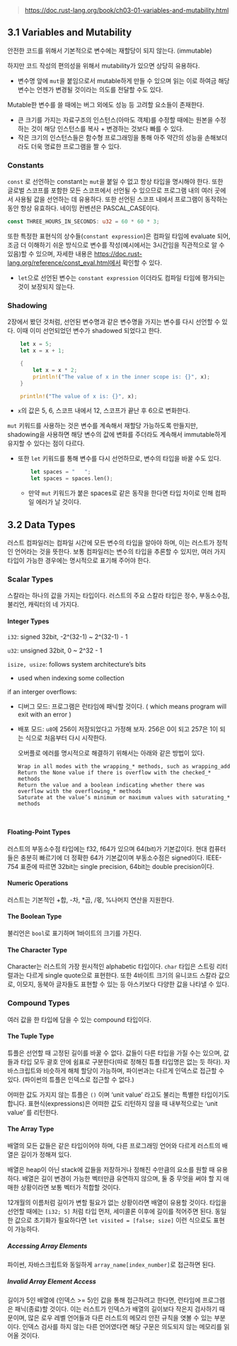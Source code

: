 > https://doc.rust-lang.org/book/ch03-01-variables-and-mutability.html



## 3.1 Variables and Mutability

안전한 코드를 위해서 기본적으로 변수에는 재할당이 되지 않는다. (immutable)

하지만 코드 작성의 편의성을 위해서 mutability가 있으면 상당히 유용하다.

- 변수명 앞에 `mut`을 붙임으로서 mutable하게 만들 수 있으며 읽는 이로 하여금 해당 변수는 언젠가 변경될 것이라는 의도를 전달할 수도 있다.



Mutable한 변수를 쓸 때에는 버그 외에도 성능 등 고려할 요소들이 존재한다.

- 큰 크기를 가지는 자료구조의 인스턴스(아마도 객체)를 수정할 때에는 원본을 수정하는 것이 해당 인스턴스를 복사 + 변경하는 것보다 빠를 수 있다.
- 작은 크기의 인스턴스들은 함수형 프로그래밍을 통해 아주 약간의 성능을 손해보더라도 더욱 명료한 프로그램을 짤 수 있다.



### Constants

`const` 로 선언하는 constant는 `mut`을 붙일 수 없고 항상 타입을 명시해야 한다. 또한 글로벌 스코프를 포함한 모든 스코프에서 선언될 수 있으므로 프로그램 내의 여러 곳에서 사용될 값을 선언하는 데 유용하다. 또한 선언된 스코프 내에서 프로그램이 동작하는 동안 항상 유효하다.  네이밍 컨벤션은 PASCAL_CASE이다.

```rust
const THREE_HOURS_IN_SECONDS: u32 = 60 * 60 * 3;
```

또한 특정한 표현식의 상수들(`constant expression`)은 컴파일 타임에 evaluate 되어, 조금 더 이해하기 쉬운 방식으로 변수를 작성(예시에서는 3시간임을 직관적으로 알 수 있음)할 수 있으며, 자세한 내용은 https://doc.rust-lang.org/reference/const_eval.html에서 확인할 수 있다.

- `let`으로 선언된 변수는 `constant expression` 이더라도 컴파일 타임에 평가되는 것이 보장되지 않는다.



### Shadowing

2장에서 봤던 것처럼, 선언된 변수명과 같은 변수명을 가지는 변수를 다시 선언할 수 있다. 이때 이미 선언되었던 변수가 shadowed 되었다고 한다.

```rust
    let x = 5;
    let x = x + 1;

    {
        let x = x * 2;
        println!("The value of x in the inner scope is: {}", x);
    }

    println!("The value of x is: {}", x);
```

- `x`의 값은 5, 6, 스코프 내에서 12, 스코프가 끝난 후 6으로 변화한다.



 `mut` 키워드를 사용하는 것은 변수를 계속해서 재할당 가능하도록 만들지만, shadowing을 사용하면 해당 변수의 값에 변화를 주더라도 계속해서 immutable하게 유지할 수 있다는 점이 다르다.

- 또한 `let` 키워드를 통해 변수를 다시 선언하므로, 변수의 타입을 바꿀 수도 있다.

  ```rust
      let spaces = "   ";
      let spaces = spaces.len();
  ```

  - 만약 `mut` 키워드가 붙은 spaces로 같은 동작을 한다면 타입 차이로 인해 컴파일 에러가 날 것이다.



## 3.2 Data Types

러스트 컴파일러는 컴파일 시간에 모든 변수의 타입을 알아야 하며, 이는 러스트가 정적인 언어라는 것을 뜻한다. 보통 컴파일러는 변수의 타입을 추론할 수 있지만, 여러 가지 타입이 가능한 경우에는 명시적으로 표기해 주어야 한다.



### Scalar Types

스칼라는 하나의 값을 가지는 타입이다. 러스트의 주요 스칼라 타입은 정수, 부동소수점, 불리언, 캐릭터의 네 가지다.



#### Integer Types

`i32`: signed 32bit, -2^(32-1) ~ 2^(32-1) - 1

`u32`: unsigned 32bit, 0 ~ 2^32 - 1

`isize, usize`: follows system architecture’s bits

- used when indexing some collection



if an interger overflows:

- 디버그 모드: 프로그램은 런타임에 패닉할 것이다. ( which means program will exit with an error )

- 배포 모드: `u8`에 256이 저장되었다고 가정해 보자. 256은 0이 되고 257은 1이 되는 식으로 처음부터 다시 시작한다.

  오버플로 에러를 명시적으로 해결하기 위해서는 아래와 같은 방법이 있다.

  ```
  Wrap in all modes with the wrapping_* methods, such as wrapping_add
  Return the None value if there is overflow with the checked_* methods
  Return the value and a boolean indicating whether there was overflow with the overflowing_* methods
  Saturate at the value’s minimum or maximum values with saturating_* methods



#### Floating-Point Types

러스트의 부동소수점 타입에는 f32, f64가 있으며 64(bit)가 기본값이다. 현대 컴퓨터들은 충분히 빠르기에 더 정확한 64가 기본값이며 부동소수점은 signed이다. IEEE-754 표준에 따르면 32bit는 single precision, 64bit는 double precision이다.



#### Numeric Operations

러스트는 기본적인 +합, -차, *곱, /몫, %나머지 연산을 지원한다.



#### The Boolean Type

불리언은 `bool`로 표기하며 1바이트의 크기를 가진다.



#### The Character Type

Character는 러스트의 가장 원시적인 alphabetic 타입이다. `char` 타입은 스트링 리터럴과는 다르게 single quote으로 표현한다. 또한 4바이트 크기의 유니코드 스칼라 값으로, 이모지, 동북아 글자들도 표현할 수 있는 등 아스키보다 다양한 값을 나타낼 수 있다.



### Compound Types

여러 값을 한 타입에 담을 수 있는 compound 타입이다.



#### The Tuple Type

튜플은 선언할 때 고정된 길이를 바꿀 수 없다. 값들이 다른 타입을 가질 수는 있으며, 값들과 타입 모두 괄호 안에 쉼표로 구분한다(따로 정해진 튜플 타입명은 없는 듯 하다). 자바스크립트와 비슷하게 해체 할당이 가능하며, 파이썬과는 다르게 인덱스로 접근할 수 있다. (파이썬의 튜플은 인덱스로 접근할 수 없다.)

어떠한 값도 가지지 않는 튜플은 `()` 이며 ‘unit value’ 라고도 불리는 특별한 타입이기도 합니다. 표현식(expressions)은 어떠한 값도 리턴하지 않을 때 내부적으로는 ‘unit value’ 를 리턴한다.



#### The Array Type

배열의 모든 값들은 같은 타입이어야 하며, 다른 프로그래밍 언어와 다르게 러스트의 배열은 길이가 정해져 있다.

배열은 heap이 아닌 stack에 값들을 저장하거나 정해진 수만큼의 요소를 원할 때 유용하다. 배열은 길이 변경이 가능한 벡터만큼 유연하지 않으며, 둘 중 무엇을 써야 할 지 애매한 상황이라면 보통 벡터가 적합할 것이다.

12개월의 이름처럼 길이가 변할 필요가 없는 상황이라면 배열이 유용할 것이다. 타입을 선언할 때에는 `[i32; 5]` 처럼 타입 먼저, 세미콜론 이후에 길이를 적어주면 된다. 동일한 값으로 초기화가 필요하다면 `let visited = [false; size]` 이런 식으로도 표현이 가능하다.



##### Accessing Array Elements

파이썬, 자바스크립트와 동일하게 `array_name[index_number]`로 접근하면 된다.



##### Invalid Array Element Access

길이가 5인 배열에 (인덱스 >= 5)인 값을 통해 접근하려고 한다면, 런타임에 프로그램은 패닉(종료)할 것이다. 이는 러스트가 인덱스가 배열의 길이보다 작은지 검사하기 때문이며, 많은 로우 레벨 언어들과 다른 러스트의 메모리 안전 규칙을 엿볼 수 있는 부분이다. 인덱스 검사를 하지 않는 다른 언어였다면 해당 구문은 의도되지 않는 메모리를 읽어올 것이다.
